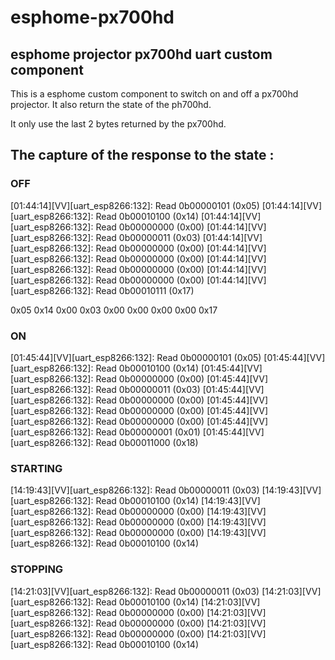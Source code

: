 # esphome-px700hd
## esphome projector px700hd uart custom component

This is a esphome custom component to switch on and off a px700hd projector.
It also return the state of the ph700hd.

It only use the last 2 bytes returned by the px700hd.


## The capture of the response to the state :

###  OFF

[01:44:14][VV][uart_esp8266:132]:     Read 0b00000101 (0x05)
[01:44:14][VV][uart_esp8266:132]:     Read 0b00010100 (0x14)
[01:44:14][VV][uart_esp8266:132]:     Read 0b00000000 (0x00)
[01:44:14][VV][uart_esp8266:132]:     Read 0b00000011 (0x03)
[01:44:14][VV][uart_esp8266:132]:     Read 0b00000000 (0x00)
[01:44:14][VV][uart_esp8266:132]:     Read 0b00000000 (0x00)
[01:44:14][VV][uart_esp8266:132]:     Read 0b00000000 (0x00)
[01:44:14][VV][uart_esp8266:132]:     Read 0b00000000 (0x00)
[01:44:14][VV][uart_esp8266:132]:     Read 0b00010111 (0x17)

0x05 0x14 0x00 0x03 0x00 0x00 0x00 0x00 0x17


###  ON

[01:45:44][VV][uart_esp8266:132]:     Read 0b00000101 (0x05)
[01:45:44][VV][uart_esp8266:132]:     Read 0b00010100 (0x14)
[01:45:44][VV][uart_esp8266:132]:     Read 0b00000000 (0x00)
[01:45:44][VV][uart_esp8266:132]:     Read 0b00000011 (0x03)
[01:45:44][VV][uart_esp8266:132]:     Read 0b00000000 (0x00)
[01:45:44][VV][uart_esp8266:132]:     Read 0b00000000 (0x00)
[01:45:44][VV][uart_esp8266:132]:     Read 0b00000000 (0x00)
[01:45:44][VV][uart_esp8266:132]:     Read 0b00000001 (0x01)
[01:45:44][VV][uart_esp8266:132]:     Read 0b00011000 (0x18)


###  STARTING

[14:19:43][VV][uart_esp8266:132]:     Read 0b00000011 (0x03)
[14:19:43][VV][uart_esp8266:132]:     Read 0b00010100 (0x14)
[14:19:43][VV][uart_esp8266:132]:     Read 0b00000000 (0x00)
[14:19:43][VV][uart_esp8266:132]:     Read 0b00000000 (0x00)
[14:19:43][VV][uart_esp8266:132]:     Read 0b00000000 (0x00)
[14:19:43][VV][uart_esp8266:132]:     Read 0b00010100 (0x14)


### STOPPING


[14:21:03][VV][uart_esp8266:132]:     Read 0b00000011 (0x03)
[14:21:03][VV][uart_esp8266:132]:     Read 0b00010100 (0x14)
[14:21:03][VV][uart_esp8266:132]:     Read 0b00000000 (0x00)
[14:21:03][VV][uart_esp8266:132]:     Read 0b00000000 (0x00)
[14:21:03][VV][uart_esp8266:132]:     Read 0b00000000 (0x00)
[14:21:03][VV][uart_esp8266:132]:     Read 0b00010100 (0x14)
